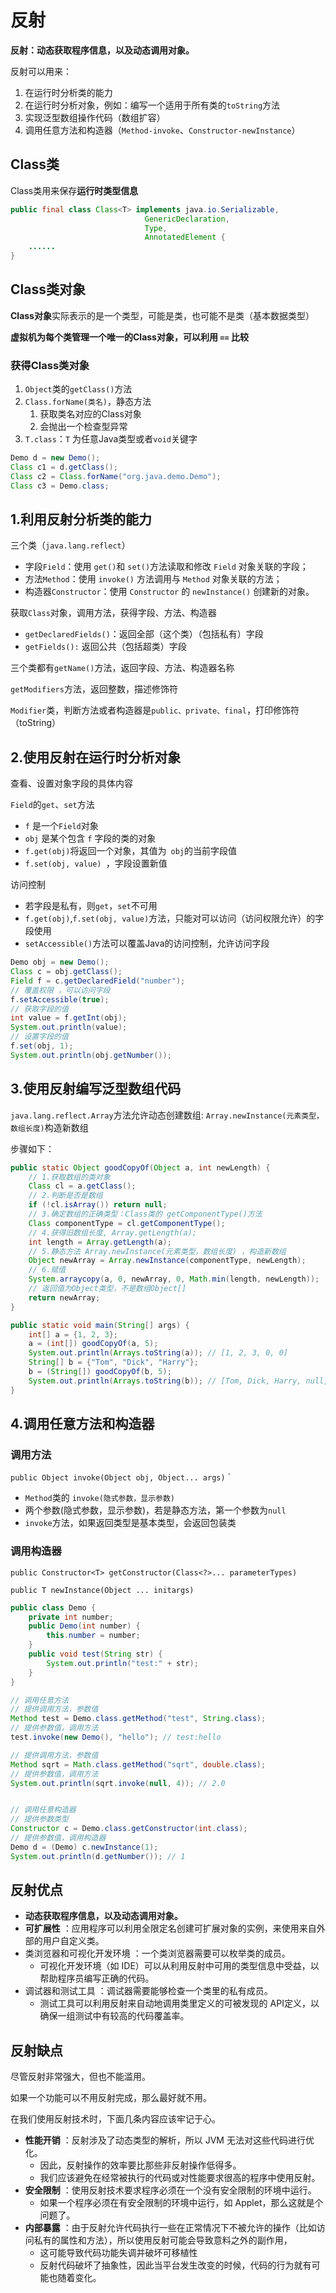 # 反射

**反射：动态获取程序信息，以及动态调用对象。**

反射可以用来：

1. 在运行时分析类的能力
2. 在运行时分析对象，例如：编写一个适用于所有类的`toString`方法
3. 实现泛型数组操作代码（数组扩容）
4. 调用任意方法和构造器（`Method-invoke`、`Constructor-newInstance`）

## Class类

Class类用来保存**运行时类型信息**

```java
public final class Class<T> implements java.io.Serializable,
                              GenericDeclaration,
                              Type,
                              AnnotatedElement {
    ......
}
```

## Class类对象

**Class对象**实际表示的是一个类型，可能是类，也可能不是类（基本数据类型）

**虚拟机为每个类管理一个唯一的Class对象，可以利用 `==` 比较**

### 获得Class类对象

1. `Object`类的`getClass()`方法
2. `Class.forName(类名)`，静态方法
   1. 获取类名对应的Class对象
   2. 会抛出一个检查型异常
3. `T.class`：`T` 为任意Java类型或者`void`关键字

```java
Demo d = new Demo();
Class c1 = d.getClass();
Class c2 = Class.forName("org.java.demo.Demo");
Class c3 = Demo.class;
```

## 1.利用反射分析类的能力

三个类（`java.lang.reflect`）

- 字段`Field`：使用 `get()`和 `set()`方法读取和修改 `Field` 对象关联的字段；
- 方法`Method`：使用  `invoke()` 方法调用与 `Method` 对象关联的方法；
- 构造器`Constructor`：使用 `Constructor` 的 `newInstance()` 创建新的对象。

获取`Class`对象，调用方法，获得字段、方法、构造器

- `getDeclaredFields()`：返回全部（这个类）（包括私有）字段
- `getFields():` 返回公共（包括超类）字段

三个类都有`getName()`方法，返回字段、方法、构造器名称

`getModifiers`方法，返回整数，描述修饰符

`Modifier`类，判断方法或者构造器是`public、private、final`，打印修饰符（toString）

## 2.使用反射在运行时分析对象

查看、设置对象字段的具体内容

`Field`的`get`、`set`方法

- `f` 是一个`Field`对象
- `obj` 是某个包含 `f` 字段的类的对象
- `f.get(obj)`将返回一个对象，其值为` obj`的当前字段值
- `f.set(obj, value) `，字段设置新值

访问控制

- 若字段是私有，则`get`，`set`不可用
- `f.get(obj)`,`f.set(obj, value)`方法，只能对可以访问（访问权限允许）的字段使用
- `setAccessible()`方法可以覆盖Java的访问控制，允许访问字段

```java
Demo obj = new Demo();
Class c = obj.getClass();
Field f = c.getDeclaredField("number");
// 覆盖权限 ，可以访问字段
f.setAccessible(true);
// 获取字段的值
int value = f.getInt(obj);
System.out.println(value);
// 设置字段的值
f.set(obj, 1);
System.out.println(obj.getNumber());
```



## 3.使用反射编写泛型数组代码

`java.lang.reflect.Array`方法允许动态创建数组: `Array.newInstance(元素类型，数组长度)`构造新数组

步骤如下：

```java
public static Object goodCopyOf(Object a, int newLength) {
    // 1.获取数组的类对象
    Class cl = a.getClass();
    // 2.判断是否是数组
    if (!cl.isArray()) return null;
    // 3.确定数组的正确类型：Class类的 getComponentType()方法
    Class componentType = cl.getComponentType();
    // 4.获得旧数组长度, Array.getLength(a);
    int length = Array.getLength(a);
    // 5.静态方法 Array.newInstance(元素类型，数组长度) ，构造新数组
    Object newArray = Array.newInstance(componentType, newLength);
    // 6.赋值
    System.arraycopy(a, 0, newArray, 0, Math.min(length, newLength));
    // 返回值为Object类型，不是数组Object[]
    return newArray;
}

public static void main(String[] args) {
    int[] a = {1, 2, 3};
    a = (int[]) goodCopyOf(a, 5);
    System.out.println(Arrays.toString(a)); // [1, 2, 3, 0, 0]
    String[] b = {"Tom", "Dick", "Harry"};
    b = (String[]) goodCopyOf(b, 5);
    System.out.println(Arrays.toString(b)); // [Tom, Dick, Harry, null, null]
}
```

## 4.调用任意方法和构造器

### 调用方法

`public Object invoke(Object obj, Object... args)` `

- `Method`类的 `invoke(隐式参数，显示参数)`
- 两个参数(隐式参数，显示参数)，若是静态方法，第一个参数为`null`
- `invoke`方法，如果返回类型是基本类型，会返回包装类

### 调用构造器

`public Constructor<T> getConstructor(Class<?>... parameterTypes)`

`public T newInstance(Object ... initargs)`

```java
public class Demo {
    private int number;
    public Demo(int number) {
        this.number = number;
    }
    public void test(String str) {
        System.out.println("test:" + str);
    }
}

// 调用任意方法
// 提供调用方法，参数值
Method test = Demo.class.getMethod("test", String.class);
// 提供参数值，调用方法
test.invoke(new Demo(), "hello"); // test:hello

// 提供调用方法，参数值
Method sqrt = Math.class.getMethod("sqrt", double.class);
// 提供参数值，调用方法
System.out.println(sqrt.invoke(null, 4)); // 2.0


// 调用任意构造器
// 提供参数类型
Constructor c = Demo.class.getConstructor(int.class);
// 提供参数值，调用构造器
Demo d = (Demo) c.newInstance(1);
System.out.println(d.getNumber()); // 1
```

## 反射优点

- **动态获取程序信息，以及动态调用对象。**
- **可扩展性** ：应用程序可以利用全限定名创建可扩展对象的实例，来使用来自外部的用户自定义类。
- 类浏览器和可视化开发环境 ：一个类浏览器需要可以枚举类的成员。
  - 可视化开发环境（如 IDE）可以从利用反射中可用的类型信息中受益，以帮助程序员编写正确的代码。
- 调试器和测试工具 ：调试器需要能够检查一个类里的私有成员。
  - 测试工具可以利用反射来自动地调用类里定义的可被发现的 API定义，以确保一组测试中有较高的代码覆盖率。

## 反射缺点

尽管反射非常强大，但也不能滥用。

如果一个功能可以不用反射完成，那么最好就不用。

在我们使用反射技术时，下面几条内容应该牢记于心。

- **性能开销** ：反射涉及了动态类型的解析，所以 JVM 无法对这些代码进行优化。
  - 因此，反射操作的效率要比那些非反射操作低得多。
  - 我们应该避免在经常被执行的代码或对性能要求很高的程序中使用反射。
- **安全限制** ：使用反射技术要求程序必须在一个没有安全限制的环境中运行。
  - 如果一个程序必须在有安全限制的环境中运行，如 Applet，那么这就是个问题了。
- **内部暴露** ：由于反射允许代码执行一些在正常情况下不被允许的操作（比如访问私有的属性和方法），所以使用反射可能会导致意料之外的副作用，
  - 这可能导致代码功能失调并破坏可移植性
  - 反射代码破坏了抽象性，因此当平台发生改变的时候，代码的行为就有可能也随着变化。